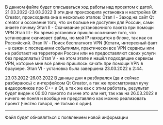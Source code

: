 В данном файле будет описываться ход работы над проектом с датой.
21.03.2022-23.03.2022
В эти дни происходила установка и настройка Qt Creator, происходила она в несколько этапов:
Этап I - Заход на сайт Qt creator и осознание того, что он больше не доступен для России, сами знаете почему
Этап II - Скачивание установочного пакета при помощи VPN
Этап III - Во время установки пришло осознание того, что установщик скачивает файлы, но мой IP находится в блоке, так как он Российский.
Этап IV - Поиск бесплатного VPN (Кстати, интересный факт - в связи с последними событиями, практически все VPN сервисы или не работают на терретории России или не предоставляют своих услуги без предоплаты)
Этап V - на этом этапе я нашёл подходящие сервисы VPN, которые мне всё равно пришлось качать при помощи VPN в браузере.
Этап VI - установка была завершена 23.03.2022 в 2:44.

23.03.2022-26.03.2022
В данные дни я разбирался (да и сейчас разбираюсь) с интерфейсом Qt Creator, а так же просматривал кучу видеороликов про C++ и Qt, а так же как с этим работать, результат будет виден к 00:00 помогло ли мне это или нет, так как на 26.03.2022 я ничего не понял и вообще не представляю как можно реализовать проект (честно говоря, не только я один).

____________________________
Файл будет обновляться с появлением новой информации

